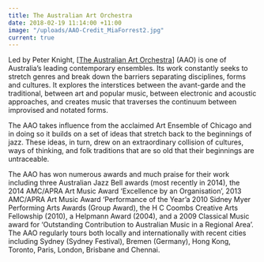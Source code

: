 ```yaml
---
title: The Australian Art Orchestra
date: 2018-02-19 11:14:00 +11:00
image: "/uploads/AAO-Credit_MiaForrest2.jpg"
current: true
---
```


Led by Peter Knight, [[The Australian Art Orchestra](http://www.aao.com.au/)] (AAO) is one of Australia’s leading contemporary ensembles. Its work constantly seeks to stretch genres and break down the barriers separating disciplines, forms and cultures. It explores the interstices between the avant-garde and the traditional, between art and popular music, between electronic and acoustic approaches, and creates music that traverses the continuum between improvised and notated forms.

The AAO takes influence from the acclaimed Art Ensemble of Chicago and in doing so it builds on a set of ideas that stretch back to the beginnings of jazz. These ideas, in turn, drew on an extraordinary collision of cultures, ways of thinking, and folk traditions that are so old that their beginnings are untraceable.

The AAO has won numerous awards and much praise for their work including three Australian Jazz Bell awards (most recently in 2014), the 2014 AMC/APRA Art Music Award ‘Excellence by an Organisation’, 2013 AMC/APRA Art Music Award ‘Performance of the Year’a 2010 Sidney Myer Performing Arts Awards (Group Award), the H C Coombs Creative Arts Fellowship (2010), a Helpmann Award (2004), and a 2009 Classical Music award for ‘Outstanding Contribution to Australian Music in a Regional Area’. The AAO regularly tours both locally and internationally with recent cities including Sydney (Sydney Festival), Bremen (Germany), Hong Kong, Toronto, Paris, London, Brisbane and Chennai.
